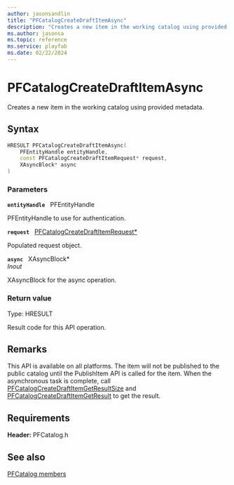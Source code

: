 ```yaml
---
author: jasonsandlin
title: "PFCatalogCreateDraftItemAsync"
description: "Creates a new item in the working catalog using provided metadata."
ms.author: jasonsa
ms.topic: reference
ms.service: playfab
ms.date: 02/22/2024
---
```


# PFCatalogCreateDraftItemAsync  

Creates a new item in the working catalog using provided metadata.  

## Syntax  
  
```cpp
HRESULT PFCatalogCreateDraftItemAsync(  
    PFEntityHandle entityHandle,  
    const PFCatalogCreateDraftItemRequest* request,  
    XAsyncBlock* async  
)  
```  
  
### Parameters  
  
**`entityHandle`** &nbsp; PFEntityHandle  
  
PFEntityHandle to use for authentication.  
  
**`request`** &nbsp; [PFCatalogCreateDraftItemRequest*](../../pfcatalogtypes/structs/pfcatalogcreatedraftitemrequest.md)  
  
Populated request object.  
  
**`async`** &nbsp; XAsyncBlock*  
*_Inout_*  
  
XAsyncBlock for the async operation.  
  
  
### Return value
Type: HRESULT
  
Result code for this API operation.
  
## Remarks  
  
This API is available on all platforms. The item will not be published to the public catalog until the PublishItem API is called for the item. When the asynchronous task is complete, call [PFCatalogCreateDraftItemGetResultSize](pfcatalogcreatedraftitemgetresultsize.md) and [PFCatalogCreateDraftItemGetResult](pfcatalogcreatedraftitemgetresult.md) to get the result.
  
## Requirements  
  
**Header:** PFCatalog.h
  
## See also  
[PFCatalog members](../pfcatalog_members.md)  

  
  
